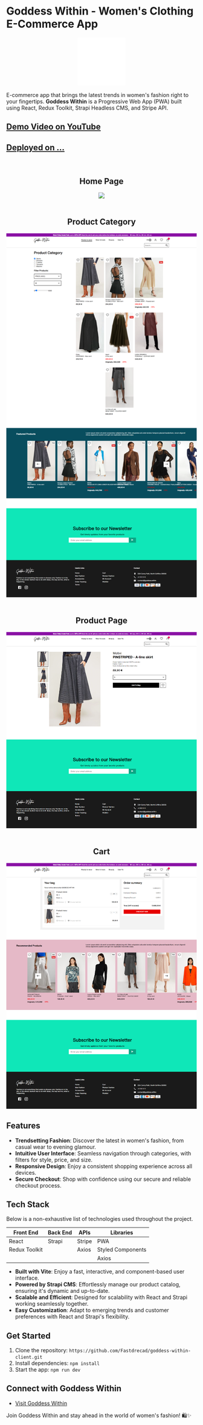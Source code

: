 # Goddess Within - Women's Clothing E-Commerce App

<div align='center'><img style="width:25%" src='/public/assets/GW-logo.png'/></div>

<p>
E-commerce app that brings the latest trends in women's fashion right to your fingertips. <b>Goddess Within</b>  is a Progressive Web App (PWA) built using React, Redux Toolkit, Strapi Headless CMS, and Stripe API.
</p>

## <a href="https://www.youtube.com/"> Demo Video on YouTube </a>

## <a href="#"> Deployed on ... </a>

<br>
<h2 align='center'>Home Page</h2>
<div align='center'>
<img src='/public/assets/GW-Home.png'/>
</div>

<br>
<h2 align='center'>Product Category</h2>
<div align='center'>
<img src='/public/assets/GW-Product-Category.png'/>
</div>

<br>
<h2 align='center'>Product Page</h2>
<div align='center'>
<img src='/public/assets/GW-Product-Page.png'/>
</div>

<br>
<h2 align='center'>Cart</h2>
<div align='center'>
<img src='/public/assets/GW-Cart.png'/>
</div>

## Features

- **Trendsetting Fashion**: Discover the latest in women's fashion, from casual wear to evening glamour.
- **Intuitive User Interface**: Seamless navigation through categories, with filters for style, price, and size.
- **Responsive Design**: Enjoy a consistent shopping experience across all devices.
- **Secure Checkout**: Shop with confidence using our secure and reliable checkout process.

## Tech Stack

Below is a non-exhaustive list of technologies used throughout the project.

<table>
      <thead>
        <tr>
          <th>Front End</th>
          <th>Back End</th>
          <th>APIs</th>
          <th>Libraries</th>
        </tr>
      </thead>
      <tbody>
            <tr>
              <td>React</td>
              <td>Strapi</td>
              <td>Stripe</td>
              <td>PWA</td>
            </tr>
            <tr>
              <td>Redux Toolkit</td>
              <td></td>
              <td>Axios</td>
              <td>Styled Components</td>
            </tr>
            <tr>
              <td></td>
              <td></td>
              <td></td>
              <td>Axios</td>
            </tr>
        </tbody>
  </table>

- **Built with Vite**: Enjoy a fast, interactive, and component-based user interface.
- **Powered by Strapi CMS**: Effortlessly manage our product catalog, ensuring it's dynamic and up-to-date.
- **Scalable and Efficient**: Designed for scalability with React and Strapi working seamlessly together.
- **Easy Customization**: Adapt to emerging trends and customer preferences with React and Strapi's flexibility.

## Get Started

1. Clone the repository: `https://github.com/Fastdrecad/goddess-within-client.git`
2. Install dependencies: `npm install`
3. Start the app: `npm run dev`

## Connect with Goddess Within

- [Visit Goddess Within](#)

Join Goddess Within and stay ahead in the world of women's fashion! 🛍️✨
